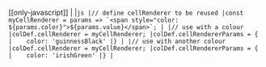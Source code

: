 [[only-javascript]]
|
|```js
|// define cellRenderer to be reused
|const myCellRenderer = params => `<span style="color: ${params.color}">${params.value}</span>`;
|
|// use with a colour
|colDef.cellRenderer = myCellRenderer;
|colDef.cellRendererParams = {
|    color: 'guinnessBlack'
|}
|
|// use with another colour
|colDef.cellRenderer = myCellRenderer;
|colDef.cellRendererParams = {
|    color: 'irishGreen'
|}
|```
